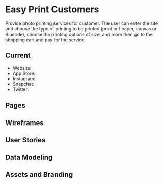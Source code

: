 # Easy Print Customers

Provide photo printing services for customer.
The user can enter the site and choose the type of printing to be printed (print onf paper, canvas or Blueride), 
choose the printing options of size, and more then go to the shopping cart and pay for the service.

## Current
- Website: 
- App Store: 
- Instagram:
- Snapchat: 
- Twitter: 

## Pages

## Wireframes

## User Stories

## Data Modeling

## Assets and Branding

